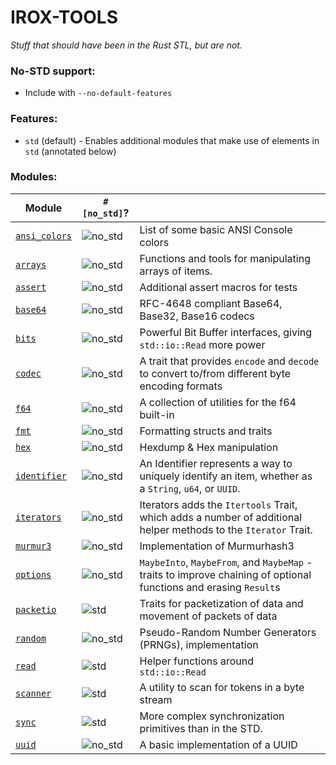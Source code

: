 IROX-TOOLS
===========

*Stuff that should have been in the Rust STL, but are not.*

### No-STD support:

* Include with `--no-default-features`

### Features:

* `std` (default) - Enables additional modules that make use of elements in `std` (annotated below)

### Modules:

| Module                                   | `#[no_std]`? |                                                                                                                    |
|------------------------------------------|--------------|--------------------------------------------------------------------------------------------------------------------|
| [`ansi_colors`](./src/ansi_colors.rs)    | ![no_std]    | List of some basic ANSI Console colors                                                                             |
| [`arrays`](./src/arrays.rs)              | ![no_std]    | Functions and tools for manipulating arrays of items.                                                              |
| [`assert`](./src/assert.rs)              | ![no_std]    | Additional assert macros for tests                                                                                 |
| [`base64`](./src/util/base64.rs)         | ![no_std]    | RFC-4648 compliant Base64, Base32, Base16 codecs                                                                   |
| [`bits`](./src/util/bits.rs)             | ![no_std]    | Powerful Bit Buffer interfaces, giving `std::io::Read` more power                                                  |
| [`codec`](./src/codec)                   | ![no_std]    | A trait that provides `encode` and `decode` to convert to/from different byte encoding formats                     |
| [`f64`](./src/primitives/f64.rs)         | ![no_std]    | A collection of utilities for the f64 built-in                                                                     |                                  
| [`fmt`](./src/fmt.rs)                    | ![no_std]    | Formatting structs and traits                                                                                      |                                                              
| [`hex`](./src/hex.rs)                    | ![no_std]    | Hexdump & Hex manipulation                                                                                         |                                                                  
| [`identifier`](./src/util/identifier.rs) | ![no_std]    | An Identifier represents a way to uniquely identify an item, whether as a `String`, `u64`, or `UUID`.              |
| [`iterators`](./src/iterators)           | ![no_std]    | Iterators adds the `Itertools` Trait, which adds a number of additional helper methods to the `Iterator` Trait.    |
| [`murmur3`](./src/murmur3.rs)            | ![no_std]    | Implementation of Murmurhash3                                                                                      |
| [`options`](./src/options.rs)            | ![no_std]    | `MaybeInto`, `MaybeFrom`, and `MaybeMap` - traits to improve chaining of optional functions and erasing `Result`s  |
| [`packetio`](./src/packetio.rs)          | ![std]       | Traits for packetization of data and movement of packets of data                                                   |
| [`random`](./src/random.rs)              | ![no_std]    | Pseudo-Random Number Generators (PRNGs), implementation                                                            |
| [`read`](./src/read)                     | ![std]       | Helper functions around `std::io::Read`                                                                            |
| [`scanner`](./src/util/scanner.rs)       | ![std]       | A utility to scan for tokens in a byte stream                                                                      |
| [`sync`](./src/sync)                     | ![std]       | More complex synchronization primitives than in the STD.                                                           |
| [`uuid`](./src/util/uuid.rs)             | ![no_std]    | A basic implementation of a UUID                                                                                   |

[no_std]: https://img.shields.io/badge/no__std-yes-green

[std]: https://img.shields.io/badge/feature-std-lightgrey
